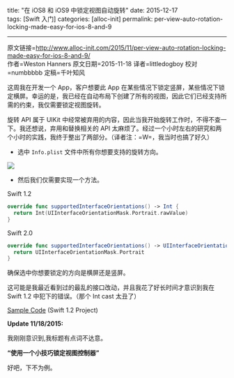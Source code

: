 title: "在 iOS8 和 iOS9 中锁定视图自动旋转"
date: 2015-12-17  
tags: [Swift 入门]
categories: [alloc-init]
permalink: per-view-auto-rotation-locking-made-easy-for-ios-8-and-9

---
原文链接=http://www.alloc-init.com/2015/11/per-view-auto-rotation-locking-made-easy-for-ios-8-and-9/  
作者=Weston Hanners
原文日期=2015-11-18
译者=littledogboy
校对=numbbbbb
定稿=千叶知风

<!--此处开始正文-->

这周我在开发一个 App，客户想要此 App 在某些情况下锁定竖屏，某些情况下锁定横屏。幸运的是，我已经在自动布局下创建了所有的视图，因此它们已经支持所需的约束，我仅需要锁定视图旋转。
<!--more-->

旋转 API 属于 UIKit 中经常被弃用的内容，因此当我开始旋转工作时，不得不查一下。我还想说，弃用和替换相关的 API 太麻烦了。经过一个小时左右的研究和两个小时的实践，我终于整出了两部分。（译者注：=W=，我当时也搞了好久）

* 选中 `Info.plist` 文件中所有你想要支持的旋转方向。

![](/img/articles/per-view-auto-rotation-locking-made-easy-for-ios-8-and-9/InterfaceOrientation.png1450312516.562497)

* 然后我们仅需要实现一个方法。

Swift 1.2

```swift
override func supportedInterfaceOrientations() -> Int {
  return Int(UIInterfaceOrientationMask.Portrait.rawValue)
}
```

Swift 2.0

```swift
override func supportedInterfaceOrientations() -> UIInterfaceOrientationMask {
  return UIInterfaceOrientationMask.Portrait
}
```

确保选中你想要锁定的方向是横屏还是竖屏。

这可能是我最近看到过的最乱的接口改动，并且我花了好长时间才意识到我在 Swift 1.2 中犯下的错误。（那个 Int cast 太丑了）

[Sample Code](http://www.alloc-init.com/wp-content/uploads/2015/11/RotationTest.zip) (Swift 1.2 Project)

**Update 11/18/2015:**

我刚刚意识到,我标题有点词不达意。

**“使用一个小技巧锁定视图控制器”**

好吧，下不为例。